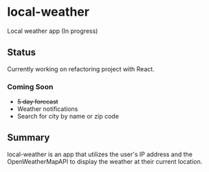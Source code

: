 # local-weather
Local weather app (In progress)

## Status
Currently working on refactoring project with React.

### Coming Soon
* ~~5 day forecast~~
* Weather notifications
* Search for city by name or zip code

## Summary
local-weather is an app that utilizes the user's IP address and the OpenWeatherMapAPI to display the weather at their current location.

